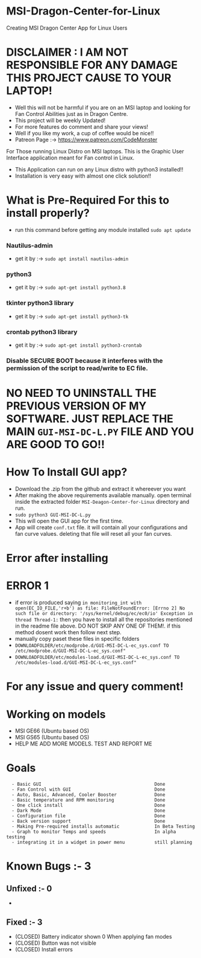# MSI-Dragon-Center-for-Linux
Creating MSI Dragon Center App for Linux Users

# DISCLAIMER : I AM NOT RESPONSIBLE FOR ANY DAMAGE THIS PROJECT CAUSE TO YOUR LAPTOP!
- Well this will not be harmful if you are on an MSI laptop and looking for Fan Control Abilities just as in Dragon Centre.
- This project will be weekly Updated!
- For more features do comment and share your views!
- Well if you like my work, a cup of coffee would be nice!!
- Patreon Page :-> https://www.patreon.com/CodeMonster

For Those running Linux Distro on MSI laptops. This is the Graphic User Interface application meant for Fan control in Linux.
- This Application can run on any Linux distro with python3 installed!!
- Installation is very easy with almost one click solution!!

# What is Pre-Required For this to install properly?
- run this command before getting any module installed ```sudo apt update```
### Nautilus-admin
- get it by :-> ```sudo apt install nautilus-admin```
### python3 
- get it by :-> ```sudo apt-get install python3.8```
### tkinter python3 library
- get it by :-> ```sudo apt-get install python3-tk```
### crontab python3 library
- get it by :-> ```sudo apt-get install python3-crontab```
### Disable SECURE BOOT because it interferes with the permission of the script to read/write to EC file.

# NO NEED TO UNINSTALL THE PREVIOUS VERSION OF MY SOFTWARE. JUST REPLACE THE MAIN ```GUI-MSI-DC-L.PY``` FILE AND YOU ARE GOOD TO GO!!

# How To Install GUI app?
- Download the .zip from the github and extract it whereever you want
- After making the above requirements available manually. open terminal inside the extracted folder ```MSI-Deagon-Center-for-Linux``` directory and run.
- ```sudo python3 GUI-MSI-DC-L.py```
- This will open the GUI app for the first time.
- App will create ```conf.txt``` file. it will contain all your configurations and fan curve values. deleting that file will reset all your fan curves.
# Error after installing
# ERROR 1
- if error is produced saying ```in monitoring_int with open(EC_IO_FILE,'r+b') as file: FileNotFoundError: [Errno 2] No such file or directory: '/sys/kernel/debug/ec/ec0/io' Exception in thread Thread-1:``` then you have to install all the repositories mentioned in the readme file above. DO NOT SKIP ANY ONE OF THEM!. if this method dosent work then follow next step.
- manually copy paset these files in specific folders
- ```DOWNLOADFOLDER/etc/modprobe.d/GUI-MSI-DC-L-ec_sys.conf TO /etc/modprobe.d/GUI-MSI-DC-L-ec_sys.conf"```
- ```DOWNLOADFOLDER/etc/modules-load.d/GUI-MSI-DC-L-ec_sys.conf TO /etc/modules-load.d/GUI-MSI-DC-L-ec_sys.conf"```

# For any issue and query comment!

# Working on models
- MSI GE66 (Ubuntu based OS)
- MSI GS65 (Ubuntu based OS)
- HELP ME ADD MORE MODELS. TEST AND REPORT ME

# Goals
```
  - Basic GUI                                          Done
  - Fan Control with GUI                               Done
  - Auto, Basic, Advanced, Cooler Booster              Done
  - Basic temperature and RPM monitoring               Done
  - One click install                                  Done
  - Dark Mode                                          Done
  - Configuration file                                 Done
  - Back version support                               Done
  - Making Pre-required installs automatic             In Beta Testing
  - Graph to monitor Temps and speeds                  In alpha testing
  - integrating it in a widget in power menu           still planning
```

# Known Bugs :- 3
## Unfixed :- 0
-
## Fixed :- 3
- (CLOSED) Battery indicator shown 0 When applying fan modes
- (CLOSED) Button was not visible
- (CLOSED) Install errors
